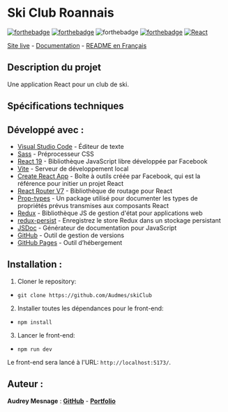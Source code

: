 # Ski Club Roannais

[![forthebadge](https://forthebadge.com/images/badges/validated-html5.svg)](https://validator.w3.org/nu/?showsource=yes&showoutline=yes&showimagereport=yes&doc=https%3A%2F%2Faudmes.github.io%2FskiClub)
[![forthebadge](https://forthebadge.com/images/badges/uses-css.svg)](https://jigsaw.w3.org/css-validator/validator?uri=https%3A%2F%2Faudmes.github.io%2FskiClub%2F&profile=css3svg&usermedium=all&warning=1&vextwarning=&lang=fr)
![forthebadge](https://forthebadge.com/images/badges/uses-js.svg)
[![forthebadge](https://forthebadge.com/images/badges/uses-git.svg)](https://github.com/Audmes)
[![React](https://img.shields.io/badge/react-20232a?style=for-the-badge&logo=react&logocolor=61dafb)](https://reactjs.org/)

[Site live](https://github.com/Audmes/skiClub) - [Documentation](https://github.com/Audmes/skiClub) - <a href="#description-fr-">README en Français</a>

## Description du projet
Une application React pour un club de ski.

## Spécifications techniques

## Développé avec :

-   [Visual Studio Code](https://code.visualstudio.com/) - Éditeur de texte
-   [Sass](https://sass-lang.com/) - Préprocesseur CSS
-   [React 19](https://fr.reactjs.org/) - Bibliothèque JavaScript libre développée par Facebook
-   [Vite](https://vite.dev/) - Serveur de développement local
-   [Create React App](https://create-react-app.dev/) - Boîte à outils créée par Facebook, qui est la référence pour initier un projet React
-   [React Router V7](https://reactrouter.com/) - Bibliothèque de routage pour React
-   [Prop-types](https://www.npmjs.com/package/prop-types) - Un package utilisé pour documenter les types de propriétés prévus transmises aux composants React
-   [Redux](https://redux.js.org/) - Bibliothèque JS de gestion d'état pour applications web
-   [redux-persist](https://www.npmjs.com/package/redux-persist) - Enregistrez le store Redux dans un stockage persistant
-   [JSDoc](https://jsdoc.app/) - Générateur de documentation pour JavaScript
-   [GitHub](https://github.com/) - Outil de gestion de versions
-   [GitHub Pages](https://pages.github.com/) - Outil d’hébergement

## Installation :

1. Cloner le repository:

-   `git clone https://github.com/Audmes/skiClub`

2. Installer toutes les dépendances pour le front-end:

-   `npm install`

3. Lancer le front-end:

-   `npm run dev`

Le front-end sera lancé à l'URL:
`http://localhost:5173/`.

## Auteur :

**Audrey Mesnage** : [**GitHub**](https://github.com/Audmes/) - [**Portfolio**](https://amsprods.com/)